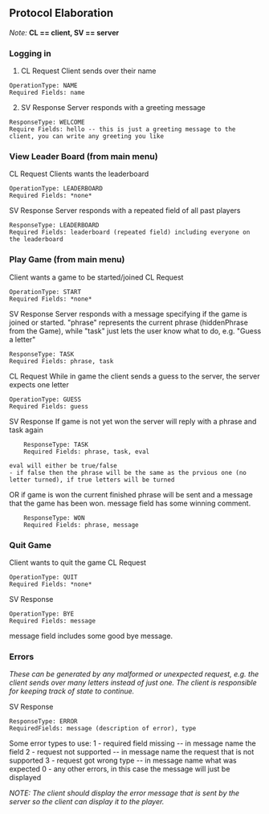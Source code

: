 ## Protocol Elaboration

*Note:* **CL == client, SV == server**

### Logging in
1) CL Request
Client sends over their name
```
OperationType: NAME
Required Fields: name
```
2. SV Response
Server responds with a greeting message
```
ResponseType: WELCOME
Require Fields: hello -- this is just a greeting message to the client, you can write any greeting you like
```

### View Leader Board (from main menu)
CL Request
Clients wants the leaderboard
```
OperationType: LEADERBOARD
Required Fields: *none*
```
SV Response
Server responds with a repeated field of all past players
```
ResponseType: LEADERBOARD
Required Fields: leaderboard (repeated field) including everyone on the leaderboard
```
### Play Game (from main menu)
Client wants a game to be started/joined
CL Request
```
OperationType: START
Required Fields: *none*
```
SV Response
Server responds with a message specifying if the game is joined or started. "phrase" represents the current phrase (hiddenPhrase from the Game), while "task" just lets the user know what to do, e.g. "Guess a letter"
```
ResponseType: TASK
Required Fields: phrase, task
```
CL Request
While in game the client sends a guess to the server, the server expects one letter
```
OperationType: GUESS
Required Fields: guess
```
SV Response
If game is not yet won the server will reply with a phrase and task again
```
	ResponseType: TASK
	Required Fields: phrase, task, eval
```
	eval will either be true/false
	- if false then the phrase will be the same as the prvious one (no letter turned), if true letters will be turned

OR if game is won the current finished phrase will be sent and a message that the game has been won. message field has some winning comment.
```
	ResponseType: WON
	Required Fields: phrase, message
```

### Quit Game 
Client wants to quit the game 
CL Request
```
OperationType: QUIT
Required Fields: *none*
```
SV Response
```
OperationType: BYE
Required Fields: message
```
message field includes some good bye message. 

### Errors
*These can be generated by any malformed or unexpected request, e.g. the client sends over many letters instead of just one. The client*
*is responsible for keeping track of state to continue.*

SV Response
```
ResponseType: ERROR
RequiredFields: message (description of error), type
```
Some error types to use:
1 - required field missing -- in message name the field
2 - request not supported -- in message name the request that is not supported
3 - request got wrong type -- in message name what was expected
0 - any other errors, in this case the message will just be displayed

*NOTE: The client should display the error message that is sent by the server so the client can display it to the player.*
